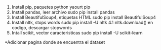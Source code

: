 1. Install pip, paquetes python
yaourt pip
2. Install pandas, leer archivo
sudo pip install pandas
3. Install BeautifulSoup4, etiquetas HTML
sudo pip install BeautifulSoup4
4. Install nltk, stops words
sudo pip install -U nltk
4.1 nltk.download() en codigo, descargar stopwords
5. Intall scikit, vector caracteristicas
sudo pip install -U scikit-learn


*Adicionar pagina donde se encuentra el dataset
